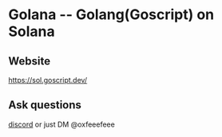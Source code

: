 # Golana -- Golang(Goscript) on Solana

## Website

https://sol.goscript.dev/

## Ask questions

[discord](https://discord.gg/tYwqXEhVqa) or just DM @oxfeeefeee
